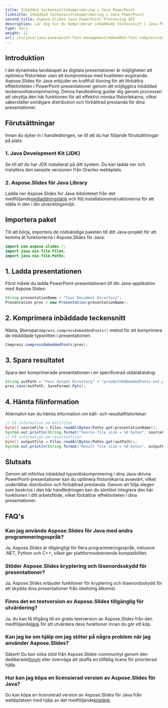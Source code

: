 ```yaml
---
title: Inbäddad teckensnittskomprimering i Java PowerPoint
linktitle: Inbäddad teckensnittskomprimering i Java PowerPoint
second_title: Aspose.Slides Java PowerPoint Processing API
description: Lär dig hur du komprimerar inbäddade teckensnitt i Java PowerPoint-presentationer med Aspose.Slides. Optimera filstorlekar utan ansträngning.
type: docs
weight: 12
url: /sv/java/java-powerpoint-font-management/embedded-font-compression-java-powerpoint/
---
```

## Introduktion
I det dynamiska landskapet av digitala presentationer är möjligheten att optimera filstorlekar utan att kompromissa med kvaliteten avgörande. Aspose.Slides för Java erbjuder en kraftfull lösning för att förbättra effektiviteten i PowerPoint-presentationer genom att möjliggöra inbäddad teckensnittskomprimering. Denna handledning guidar dig genom processen att utnyttja den här funktionen för att effektivt minska filstorlekarna, vilket säkerställer smidigare distribution och förbättrad prestanda för dina presentationer.
## Förutsättningar
Innan du dyker in i handledningen, se till att du har följande förutsättningar på plats:
### 1. Java Development Kit (JDK)
Se till att du har JDK installerat på ditt system. Du kan ladda ner och installera den senaste versionen från Oracles webbplats.
### 2. Aspose.Slides för Java Library
 Ladda ner Aspose.Slides for Java-biblioteket från det medföljande[nedladdningslänk](https://releases.aspose.com/slides/java/) och följ installationsinstruktionerna för att ställa in den i din utvecklingsmiljö.

## Importera paket
Till att börja, importera de nödvändiga paketen till ditt Java-projekt för att komma åt funktionerna i Aspose.Slides för Java:
```java
import com.aspose.slides.*;
import java.nio.file.Files;
import java.nio.file.Paths;
```
## 1. Ladda presentationen
Först måste du ladda PowerPoint-presentationen till din Java-applikation med Aspose.Slides:
```java
String presentationName = "Your Document Directory";
Presentation pres = new Presentation(presentationName);
```
## 2. Komprimera inbäddade teckensnitt
 Nästa, åberopa`Compress.compressEmbeddedFonts()` metod för att komprimera de inbäddade typsnitten i presentationen:
```java
Compress.compressEmbeddedFonts(pres);
```
## 3. Spara resultatet
Spara den komprimerade presentationen i en specificerad utdatakatalog:
```java
String outPath = "Your Output Directory" + "presWithEmbeddedFonts-out.pptx";
pres.save(outPath, SaveFormat.Pptx);
```
## 4. Hämta filinformation
Alternativt kan du hämta information om käll- och resultatfilstorlekar:
```java
// Få information om källfilen
byte[] sourceFile = Files.readAllBytes(Paths.get(presentationName));
System.out.println(String.format("Source file size = %d bytes", sourceFile.length));
// Få information om resultatfilen
byte[] outputFile = Files.readAllBytes(Paths.get(outPath));
System.out.println(String.format("Result file size = %d bytes", outputFile.length));
```

## Slutsats
Genom att införliva inbäddad typsnittskomprimering i dina Java-drivna PowerPoint-presentationer kan du optimera filstorlekarna avsevärt, vilket underlättar distribution och förbättrad prestanda. Genom att följa stegen som beskrivs i den här handledningen kan du sömlöst integrera den här funktionen i ditt arbetsflöde, vilket förbättrar effektiviteten i dina presentationer.
## FAQ's
### Kan jag använda Aspose.Slides för Java med andra programmeringsspråk?
Ja, Aspose.Slides är tillgängligt för flera programmeringsspråk, inklusive .NET, Python och C++, vilket ger plattformsoberoende kompatibilitet.
### Stöder Aspose.Slides kryptering och lösenordsskydd för presentationer?
Ja, Aspose.Slides erbjuder funktioner för kryptering och lösenordsskydd för att skydda dina presentationer från obehörig åtkomst.
### Finns det en testversion av Aspose.Slides tillgänglig för utvärdering?
 Ja, du kan få tillgång till en gratis testversion av Aspose.Slides från den medföljande[länk](https://releases.aspose.com/) för att utvärdera dess funktioner innan du gör ett köp.
### Kan jag be om hjälp om jag stöter på några problem när jag använder Aspose.Slides?
 Säkert! Du kan söka stöd från Aspose.Slides-communityt genom den dedikerade[forum](https://forum.aspose.com/c/slides/11) eller överväga att skaffa en tillfällig licens för prioriterad hjälp.
### Hur kan jag köpa en licensierad version av Aspose.Slides för Java?
Du kan köpa en licensierad version av Aspose.Slides för Java från webbplatsen med hjälp av det medföljande[köplänk](https://purchase.aspose.com/buy).